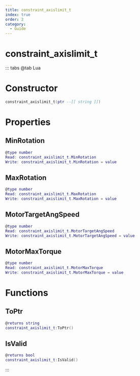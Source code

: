 ```yaml
---
title: constraint_axislimit_t
index: true
order: 2
category:
  - Guide
---
```


# constraint_axislimit_t

::: tabs
@tab Lua
# Constructor
```lua
constraint_axislimit_t(ptr --[[ string ]])
```
# Properties
## MinRotation 
```lua
@type number
Read: constraint_axislimit_t.MinRotation
Write: constraint_axislimit_t.MinRotation = value
```
## MaxRotation 
```lua
@type number
Read: constraint_axislimit_t.MaxRotation
Write: constraint_axislimit_t.MaxRotation = value
```
## MotorTargetAngSpeed 
```lua
@type number
Read: constraint_axislimit_t.MotorTargetAngSpeed
Write: constraint_axislimit_t.MotorTargetAngSpeed = value
```
## MotorMaxTorque 
```lua
@type number
Read: constraint_axislimit_t.MotorMaxTorque
Write: constraint_axislimit_t.MotorMaxTorque = value
```
# Functions
## ToPtr
```lua
@returns string
constraint_axislimit_t:ToPtr()
```
## IsValid
```lua
@returns bool
constraint_axislimit_t:IsValid()
```

:::